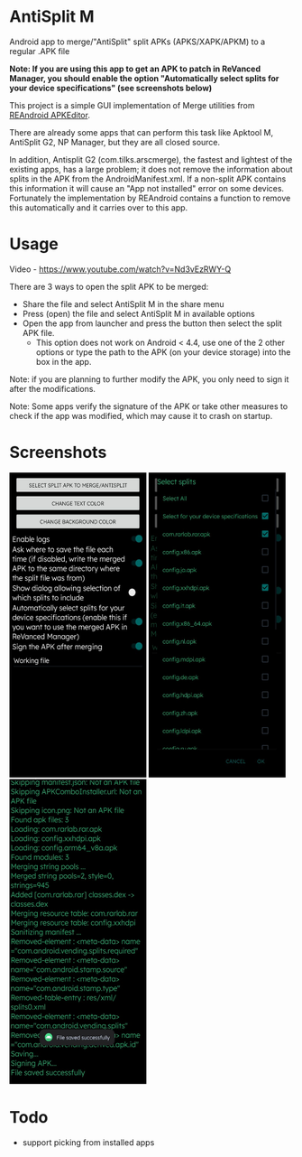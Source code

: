 # AntiSplit M
Android app to merge/"AntiSplit" split APKs (APKS/XAPK/APKM) to a regular .APK file

**Note: If you are using this app to get an APK to patch in ReVanced Manager, you should enable the option "Automatically select splits for your device specifications" (see screenshots below)**

This project is a simple GUI implementation of Merge utilities from [REAndroid APKEditor](https://github.com/REAndroid/APKEditor).

There are already some apps that can perform this task like Apktool M, AntiSplit G2, NP Manager, but they are all closed source. 

In addition, Antisplit G2 (com.tilks.arscmerge), the fastest and lightest of the existing apps, has a large problem; it does not remove the information about splits in the APK from the AndroidManifest.xml. If a non-split APK contains this information it will cause an "App not installed" error on some devices. Fortunately the implementation by REAndroid contains a function to remove this automatically and it carries over to this app.

# Usage
Video - https://www.youtube.com/watch?v=Nd3vEzRWY-Q

There are 3 ways to open the split APK to be merged:
* Share the file and select AntiSplit M in the share menu
* Press (open) the file and select AntiSplit M in available options
* Open the app from launcher and press the button then select the split APK file.
   * This option does not work on Android < 4.4, use one of the 2 other options or type the path to the APK (on your device storage) into the box in the app.

Note: if you are planning to further modify the APK, you only need to sign it after the modifications.

Note: Some apps verify the signature of the APK or take other measures to check if the app was modified, which may cause it to crash on startup.

# Screenshots
<img src="/images/1.6.1 mainscreen.jpg" height="540" width="243" /> <img src="/images/1.6 dialog.png" height="540" width="243" /> <img src="/images/1.6 result.png" height="540" width="243" />

# Todo
* support picking from installed apps
